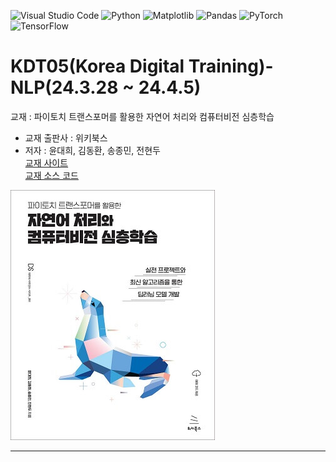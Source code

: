 ![Visual Studio Code](https://img.shields.io/badge/Visual%20Studio%20Code-0078d7.svg?style=for-the-badge&logo=visual-studio-code&logoColor=white)
![Python](https://img.shields.io/badge/python-3670A0?style=for-the-badge&logo=python&logoColor=ffdd54)
![Matplotlib](https://img.shields.io/badge/Matplotlib-%23ffffff.svg?style=for-the-badge&logo=Matplotlib&logoColor=black)
![Pandas](https://img.shields.io/badge/pandas-%23150458.svg?style=for-the-badge&logo=pandas&logoColor=white)
![PyTorch](https://img.shields.io/badge/PyTorch-%23EE4C2C.svg?style=for-the-badge&logo=PyTorch&logoColor=white)
![TensorFlow](https://img.shields.io/badge/TensorFlow-%23FF6F00.svg?style=for-the-badge&logo=TensorFlow&logoColor=white)

# KDT05(Korea Digital Training)- NLP(24.3.28 ~ 24.4.5)

교재 : 파이토치 트랜스포머를 활용한 자연어 처리와 컴퓨터비전 심층학습

- 교재 출판사 : 위키북스
- 저자 : 윤대희, 김동환, 송종민, 전현두  
  [교재 사이트](https://wikibook.co.kr/pytorchtrf/)  
   [교재 소스 코드](https://github.com/wikibook/pytorchtrf)

![alt text](image.png)

<hr/>
